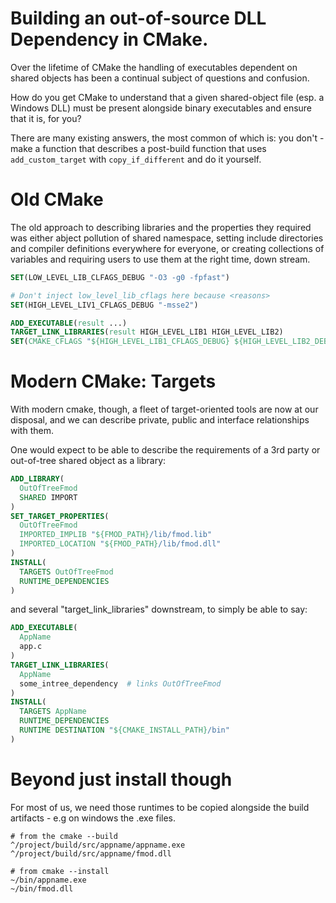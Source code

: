 # Building an out-of-source DLL Dependency in CMake.

Over the lifetime of CMake the handling of executables dependent on shared objects has been a continual subject of questions and confusion.

How do you get CMake to understand that a given shared-object file (esp. a Windows DLL) must be present alongside binary executables and ensure that it is, for you?

There are many existing answers, the most common of which is: you don't - make a function that describes a post-build function that uses `add_custom_target` with `copy_if_different` and do it yourself.

# Old CMake

The old approach to describing libraries and the properties they required was either abject pollution of shared namespace, setting include directories and compiler definitions everywhere for everyone, or creating collections of variables and requiring users to use them at the right time, down stream.

```cmake
SET(LOW_LEVEL_LIB_CLFAGS_DEBUG "-O3 -g0 -fpfast")
```
```cmake
# Don't inject low_level_lib_cflags here because <reasons>
SET(HIGH_LEVEL_LIV1_CFLAGS_DEBUG "-msse2")
```
```cmake
ADD_EXECUTABLE(result ...)
TARGET_LINK_LIBRARIES(result HIGH_LEVEL_LIB1 HIGH_LEVEL_LIB2)
SET(CMAKE_CFLAGS "${HIGH_LEVEL_LIB1_CFLAGS_DEBUG} ${HIGH_LEVEL_LIB2_DEBUG} ${LOW_LEVEL_LIB_CFLAGS_DEBUG} ...")
```

# Modern CMake: Targets
With modern cmake, though, a fleet of target-oriented tools are now at our disposal, and we can describe private, public and interface relationships with them.

One would expect to be able to describe the requirements of a 3rd party or out-of-tree shared object as a library:

```cmake
ADD_LIBRARY(
  OutOfTreeFmod
  SHARED IMPORT
)
SET_TARGET_PROPERTIES(
  OutOfTreeFmod
  IMPORTED_IMPLIB "${FMOD_PATH}/lib/fmod.lib"
  IMPORTED_LOCATION "${FMOD_PATH}/lib/fmod.dll"
)
INSTALL(
  TARGETS OutOfTreeFmod
  RUNTIME_DEPENDENCIES
)
```

and several "target_link_libraries" downstream, to simply be able to say:

```cmake
ADD_EXECUTABLE(
  AppName
  app.c
)
TARGET_LINK_LIBRARIES(
  AppName
  some_intree_dependency  # links OutOfTreeFmod
)
INSTALL(
  TARGETS AppName
  RUNTIME_DEPENDENCIES
  RUNTIME DESTINATION "${CMAKE_INSTALL_PATH}/bin"
)
```

# Beyond just install though

For most of us, we need those runtimes to be copied alongside the build artifacts - e.g on windows the .exe files.

```
# from the cmake --build
^/project/build/src/appname/appname.exe 
^/project/build/src/appname/fmod.dll

# from cmake --install
~/bin/appname.exe
~/bin/fmod.dll
```


